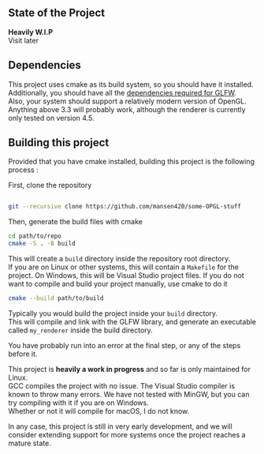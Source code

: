 ## State of the Project
  **Heavily W.I.P**\
  Visit later
## Dependencies
  This project uses cmake as its build system, so you should have it installed.\
  Additionally, you should have all the [dependencies required for GLFW](https://www.glfw.org/docs/3.3/compile.html#compile_deps).\
  Also, your system should support a relatively modern version of OpenGL. Anything above 3.3 will probably work, although the renderer is currently only tested on version 4.5.
## Building this project
  Provided that you have cmake installed, building this project is the following process :

  
  First, clone the repository 
  ``` bash

  git --recursive clone https://github.com/mansen420/some-OPGL-stuff

```
  Then, generate the build files with cmake 

  ``` bash
cd path/to/repo
cmake -S . -B build
```
This will create a `` build `` directory inside the repository root directory.\
If you are on Linux or other systems, this will contain a `` Makefile `` for the project. On Windows, this will be Visual Studio project files.
If you do not want to compile and build your project manually, use cmake to do it
``` bash
cmake --build path/to/build
```
Typically you would build the project inside your `` build `` directory. \
This will compile and link with the GLFW library, and generate an executable called `` my_renderer `` inside the build directory.


You have probably run into an error at the final step, or any of the steps before it. 


This project is **heavily a work in progress** and so far is only maintained for Linux. \
GCC compiles the project with no issue. The Visual Studio compiler is known to throw many errors.
We have not tested with MinGW, but you can try compiling with it if you are on Windows. \
Whether or not it will compile for macOS, I do not know.


In any case, this project is still in very early development, and we will consider extending support for more systems once the project reaches a mature state. 
